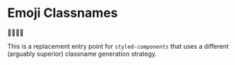 # Emoji Classnames

🎉🎉🎉🎉

This is a replacement entry point for `styled-components` that uses a different (arguably superior) classname generation strategy.
